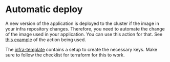 # Automatic deploy
A new version of the application is deployed to the cluster if the image in your infra repository changes. Therefore, you need to automate the change of the image used in your application. You can use this action for that. See [this example](https://github.com/digitalservice4germany/useid-backend-service/blob/main/.github/workflows/pipeline.yml#L216-L249) of the action being used.

The [infra-template](https://github.com/digitalservice4germany/infra-template) contains a setup to create the necessary keys. Make sure to follow the checklist for terraform for this to work.